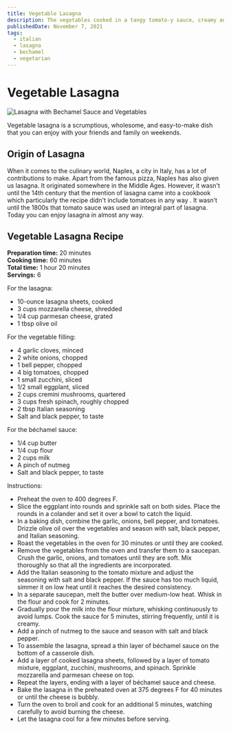 ```yaml
---
title: Vegetable Lasagna
description: The vegetables cooked in a tangy tomato-y sauce, creamy and buttery classic béchamel sauce and a layer of cheese in-between lasagna sheets make this dish everyone's favorite!
publishedDate: November 7, 2021
tags:
  - italian
  - lasagna
  - bechamel
  - vegetarian
---
```


# Vegetable Lasagna

![Lasagna with Bechamel Sauce and Vegetables](/lasagna.jpg "image")

Vegetable lasagna is a scrumptious, wholesome, and easy-to-make dish that you can enjoy with your friends and family on weekends.

## Origin of Lasagna

When it comes to the culinary world, Naples, a city in Italy, has a lot of contributions to make. Apart from the famous pizza, Naples has also given us lasagna. It originated somewhere in the Middle Ages. However, it wasn't until the 14th century that the mention of lasagna came into a cookbook which particularly the recipe didn't include tomatoes in any way . It wasn’t until the 1800s that tomato sauce was used an integral part of lasagna. Today you can enjoy lasagna in almost any way.

## Vegetable Lasagna Recipe

**Preparation time:** 20 minutes  
**Cooking time:** 60 minutes  
**Total time:** 1 hour 20 minutes  
**Servings:** 6

For the lasagna:

- 10-ounce lasagna sheets, cooked
- 3 cups mozzarella cheese, shredded
- 1/4 cup parmesan cheese, grated
- 1 tbsp olive oil

For the vegetable filling:

- 4 garlic cloves, minced
- 2 white onions, chopped
- 1 bell pepper, chopped
- 4 big tomatoes, chopped
- 1 small zucchini, sliced
- 1/2 small eggplant, sliced
- 2 cups cremini mushrooms, quartered
- 3 cups fresh spinach, roughly chopped
- 2 tbsp Italian seasoning
- Salt and black pepper, to taste

For the béchamel sauce:

- 1/4 cup butter
- 1/4 cup flour
- 2 cups milk
- A pinch of nutmeg
- Salt and black pepper, to taste

Instructions:

- Preheat the oven to 400 degrees F.
- Slice the eggplant into rounds and sprinkle salt on both sides. Place the rounds in a colander and set it over a bowl to catch the liquid.
- In a baking dish, combine the garlic, onions, bell pepper, and tomatoes. Drizzle olive oil over the vegetables and season with salt, black pepper, and Italian seasoning.
- Roast the vegetables in the oven for 30 minutes or until they are cooked.
- Remove the vegetables from the oven and transfer them to a saucepan. Crush the garlic, onions, and tomatoes until they are soft. Mix thoroughly so that all the ingredients are incorporated.
- Add the Italian seasoning to the tomato mixture and adjust the seasoning with salt and black pepper. If the sauce has too much liquid, simmer it on low heat until it reaches the desired consistency.
- In a separate saucepan, melt the butter over medium-low heat. Whisk in the flour and cook for 2 minutes.
- Gradually pour the milk into the flour mixture, whisking continuously to avoid lumps. Cook the sauce for 5 minutes, stirring frequently, until it is creamy.
- Add a pinch of nutmeg to the sauce and season with salt and black pepper.
- To assemble the lasagna, spread a thin layer of béchamel sauce on the bottom of a casserole dish.
- Add a layer of cooked lasagna sheets, followed by a layer of tomato mixture, eggplant, zucchini, mushrooms, and spinach. Sprinkle mozzarella and parmesan cheese on top.
- Repeat the layers, ending with a layer of béchamel sauce and cheese.
- Bake the lasagna in the preheated oven at 375 degrees F for 40 minutes or until the cheese is bubbly.
- Turn the oven to broil and cook for an additional 5 minutes, watching carefully to avoid burning the cheese.
- Let the lasagna cool for a few minutes before serving.
